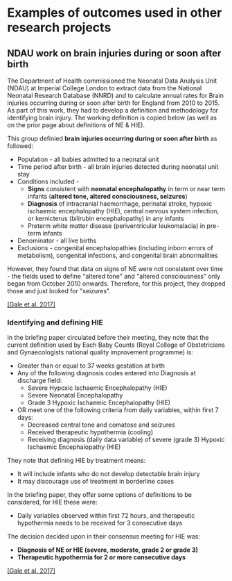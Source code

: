 # Examples of outcomes used in other research projects

## NDAU work on brain injuries during or soon after birth

The Department of Health commissioned the Neonatal Data Analysis Unit (NDAU) at Imperial College London to extract data from the National Neonatal Research Database (NNRD) and to calculate annual rates for Brain injuries occurring during or soon after birth for England from 2010 to 2015. As part of this work, they had to develop a definition and methodology for identifying brain injury. The working definition is copied below (as well as on the prior page about definitions of NE & HIE).

This group definied **brain injuries occurring during or soon after birth** as followed:
* Population - all babies admitted to a neonatal unit
* Time period after birth - all brain injuries detected during neonatal unit stay
* Conditions included -
    - **Signs** consistent with **neonatal encephalopathy** in term or near term infants (**altered tone, altered consciousness, seizures**)
    - **Diagnosis** of intracranial haemorrhage, perinatal stroke, hypoxic ischaemic encephalopathy (HIE), central nervous system infection, or kernicterus (bilirubin encephalopathy) in any infants
    - Preterm white matter disease (periventricular leukomalacia) in pre-term infants
* Denominator - all live births
* Exclusions - congenital encephalopathies (including inborn errors of metabolism), congenital infections, and congenital brain abnormalities

However, they found that data on signs of NE were not consistent over time - the fields used to define "altered tone" and "altered consciousness" only began from October 2010 onwards. Therefore, for this project, they dropped those and just looked for "seizures".

[[Gale et al. 2017]](https://assets.publishing.service.gov.uk/media/5a82446ced915d74e6236ad3/Report_on_brain_injury_occurring_during_or_soon_after_birth.pdf)

### Identifying and defining HIE

In the briefing paper circulated before their meeting, they note that the current definition used by Each Baby Counts (Royal College of Obstetricians and Gynaecologists national quality improvement programme) is:
* Greater than or equal to 37 weeks gestation at birth
* Any of the following diagnosis codes entered into Diagnosis at discharge field:
    * Severe Hypoxic Ischaemic Encephalopathy (HIE)
    * Severe Neonatal Encephalopathy
    * Grade 3 Hypoxic Ischaemic Encephalopathy (HIE)
* OR meet one of the following criteria from daily variables, within first 7 days:
    * Decreased central tone and comatose and seizures
    * Received therapeutic hypothermia (cooling)
    * Receiving diagnosis (daily data variable) of severe (grade 3) Hypoxic Ischaemic Encephalopathy (HIE)

They note that defining HIE by treatment means:
* It will include infants who do not develop detectable brain injury
* It may discourage use of treatment in borderline cases

In the briefing paper, they offer some options of definitions to be considered, for HIE these were:
* Daily variables observed within first 72 hours, and therapeutic hypothermia needs to be received for 3 consecutive days

The decision decided upon in their consensus meeting for HIE was:
* **Diagnosis of NE or HIE (severe, moderate, grade 2 or grade 3)**
* **Therapeutic hypothermia for 2 or more consecutive days**

[[Gale et al. 2017]](https://assets.publishing.service.gov.uk/media/5a82446ced915d74e6236ad3/Report_on_brain_injury_occurring_during_or_soon_after_birth.pdf)
